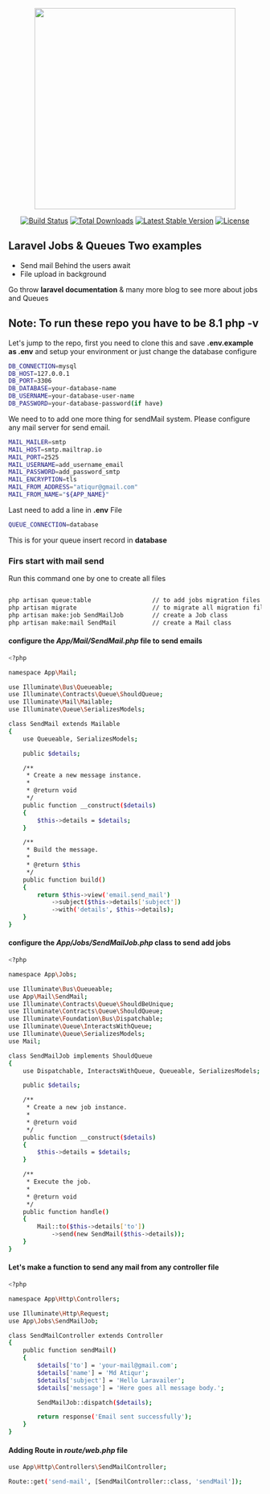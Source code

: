 <p align="center"><a href="https://laravel.com" target="_blank"><img src="https://raw.githubusercontent.com/laravel/art/master/logo-lockup/5%20SVG/2%20CMYK/1%20Full%20Color/laravel-logolockup-cmyk-red.svg" width="400"></a></p>

<p align="center">
<a href="https://travis-ci.org/laravel/framework"><img src="https://travis-ci.org/laravel/framework.svg" alt="Build Status"></a>
<a href="https://packagist.org/packages/laravel/framework"><img src="https://img.shields.io/packagist/dt/laravel/framework" alt="Total Downloads"></a>
<a href="https://packagist.org/packages/laravel/framework"><img src="https://img.shields.io/packagist/v/laravel/framework" alt="Latest Stable Version"></a>
<a href="https://packagist.org/packages/laravel/framework"><img src="https://img.shields.io/packagist/l/laravel/framework" alt="License"></a>
</p>

## Laravel Jobs & Queues Two examples

- Send mail Behind the users await
- File upload in background

Go throw **laravel documentation** & many more blog to see more about jobs and Queues

## Note: To run these repo you have to be 8.1 php -v

Let's jump to the repo, first you need to clone this and save **.env.example as .env** and setup your environment or just change the database configure

```sh
DB_CONNECTION=mysql
DB_HOST=127.0.0.1
DB_PORT=3306
DB_DATABASE=your-database-name
DB_USERNAME=your-database-user-name
DB_PASSWORD=your-database-password(if have)
```
We need to to add one more thing for sendMail system. Please configure any mail server for send email.

```sh
MAIL_MAILER=smtp
MAIL_HOST=smtp.mailtrap.io
MAIL_PORT=2525
MAIL_USERNAME=add_username_email
MAIL_PASSWORD=add_password_smtp
MAIL_ENCRYPTION=tls
MAIL_FROM_ADDRESS="atiqur@gmail.com"
MAIL_FROM_NAME="${APP_NAME}"
```

Last need to add a line in **.env** File

```sh
QUEUE_CONNECTION=database
```
This is for your queue insert record in **database**

### Firs start with mail send

Run this command one by one to create all files

```sh

php artisan queue:table                 // to add jobs migration files
php artisan migrate                     // to migrate all migration file
php artisan make:job SendMailJob        // create a Job class
php artisan make:mail SendMail          // create a Mail class

```

#### configure the *App/Mail/SendMail.php* file to send emails

```sh
<?php

namespace App\Mail;

use Illuminate\Bus\Queueable;
use Illuminate\Contracts\Queue\ShouldQueue;
use Illuminate\Mail\Mailable;
use Illuminate\Queue\SerializesModels;

class SendMail extends Mailable
{
    use Queueable, SerializesModels;

    public $details;

    /**
     * Create a new message instance.
     *
     * @return void
     */
    public function __construct($details)
    {
        $this->details = $details;
    }

    /**
     * Build the message.
     *
     * @return $this
     */
    public function build()
    {
        return $this->view('email.send_mail')
            ->subject($this->details['subject'])
            ->with('details', $this->details);
    }
}

```

#### configure the *App/Jobs/SendMailJob.php* class to send add jobs


```sh
<?php

namespace App\Jobs;

use Illuminate\Bus\Queueable;
use App\Mail\SendMail;
use Illuminate\Contracts\Queue\ShouldBeUnique;
use Illuminate\Contracts\Queue\ShouldQueue;
use Illuminate\Foundation\Bus\Dispatchable;
use Illuminate\Queue\InteractsWithQueue;
use Illuminate\Queue\SerializesModels;
use Mail;

class SendMailJob implements ShouldQueue
{
    use Dispatchable, InteractsWithQueue, Queueable, SerializesModels;

    public $details;

    /**
     * Create a new job instance.
     *
     * @return void
     */
    public function __construct($details)
    {
        $this->details = $details;
    }

    /**
     * Execute the job.
     *
     * @return void
     */
    public function handle()
    {
        Mail::to($this->details['to'])
            ->send(new SendMail($this->details));
    }
}

```

#### Let's make a function to send any mail from any controller file

```sh
<?php

namespace App\Http\Controllers;

use Illuminate\Http\Request;
use App\Jobs\SendMailJob;

class SendMailController extends Controller
{
    public function sendMail()
    {
        $details['to'] = 'your-mail@gmail.com';
        $details['name'] = 'Md Atiqur';
        $details['subject'] = 'Hello Laravailer';
        $details['message'] = 'Here goes all message body.';

        SendMailJob::dispatch($details);

        return response('Email sent successfully');
    }
}

```

#### Adding Route in *route/web.php* file

```sh
use App\Http\Controllers\SendMailController;

Route::get('send-mail', [SendMailController::class, 'sendMail']);

```
